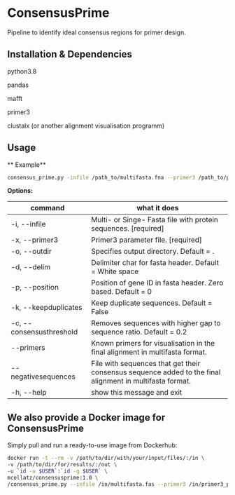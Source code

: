 # ConsensusPrime
Pipeline to identify ideal consensus regions for primer design.

## Installation & Dependencies
python3.8

pandas

mafft

primer3

clustalx (or another alignment visualisation programm)

## Usage
** Example**

```bash
consensus_prime.py -infile /path_to/multifasta.fna --primer3 /path_to/primer3_parameters.txt
```

**Options:**

command | what it does
  ------------- | -------------
-i, --infile          |Multi- or Singe- Fasta file with protein sequences.  [required]
-x, --primer3         | Primer3 parameter file. [required]
-o, --outdir          |Specifies output directory. Default = .
-d, --delim               |Delimiter char for fasta header. Default = White space
-p, --position               |Position of gene ID in fasta header. Zero based. Default = 0
-k, --keepduplicates  | Keep duplicate sequences. Default = False
-c, --consensusthreshold  | Removes sequences with higher gap to sequence ratio. Default = 0.2
--primers             | Known primers for visualisation in the final alignment in multifasta format.
--negativesequences   | File with sequences that get their consensus sequence added to the final alignment in multifasta format.
-h, --help            |show this message and exit



## We also provide a Docker image for ConsensusPrime
Simply pull and run a ready-to-use image from Dockerhub:  
```bash
docker run -t --rm -v /path/to/dir/with/your/input/files/:/in \
-v /path/to/dir/for/results/:/out \
-u `id -u $USER`:`id -g $USER` \
mcollatz/consensusprime:1.0 \
/consensus_prime.py --infile /in/multifasta.fas --primer3 /in/primer3_parameters.txt --outdir /out
```
